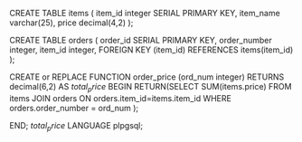 CREATE TABLE items (
    item_id integer SERIAL PRIMARY KEY,
    item_name varchar(25), 
    price decimal(4,2)
);

CREATE TABLE orders (
    order_id SERIAL PRIMARY KEY,
    order_number integer,
    item_id integer,
    FOREIGN KEY (item_id) REFERENCES items(item_id)
);

CREATE or REPLACE FUNCTION order_price (ord_num integer) 
RETURNS decimal(6,2) AS $total_price$
BEGIN
   RETURN(SELECT SUM(items.price) 
   FROM items
   JOIN orders ON orders.item_id=items.item_id
   WHERE orders.order_number = ord_num
   ); 
    
END;
$total_price$ LANGUAGE plpgsql;
